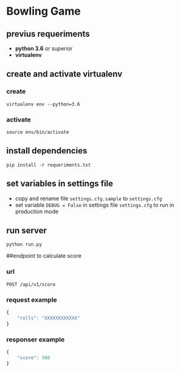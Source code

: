 # Bowling Game

## previus requeriments

- **python 3.6** or superior 
- **virtualenv**

## create and activate virtualenv

### create 
`virtualenv env --python=3.6`
    
### activate
`source env/bin/activate`

## install dependencies 
`pip install -r requeriments.txt`

## set variables in settings file
- copy and rename file `settings.cfg.sample` to `settings.cfg`
- set variable `DEBUG = False` in settings file `settings.cfg` to run in production mode

## run server 
`python run.py`

##endpoint to calculate score
### url
`POST /api/v1/score` 

### request example
```javascript
{
    "rolls": "XXXXXXXXXXXX"
}
```

### responser example
```javascript
{
    "score": 300
}
```